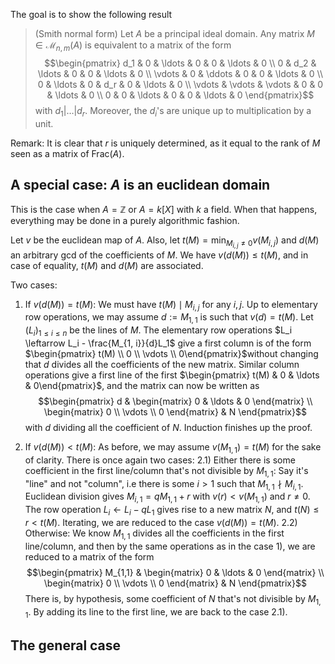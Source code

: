 The goal is to show the following result
> (Smith normal form) Let $A$ be a principal ideal domain. Any matrix $M \in \mathcal{M}_{n, m}(A)$ is equivalent to a matrix of the form $$\begin{pmatrix} 
 d_1    & 0      & \ldots & 0   & 0 & \ldots & 0 \\
 0      & d_2    & \ldots & 0   & 0 & \ldots & 0  \\
 \vdots & 0      & \ddots & 0   & 0 & \ldots & 0 \\
 0      & \ldots & 0      & d_r & 0 & \ldots & 0 \\
 \vdots & \vdots    & \vdots & 0   & 0 & \ldots & 0 \\
 0      & 0      & \ldots & 0   & 0 & \ldots & 0 
 \end{pmatrix}$$with $d_1 | \ldots | d_r$. Moreover, the $d_i$'s are unique up to multiplication by a unit.

Remark: It is clear that $r$ is uniquely determined, as it equal to the rank of $M$ seen as a matrix of $\mathrm{Frac}(A)$. 

## A special case: $A$ is an euclidean domain

This is the case when $A = \mathbb{Z}$ or $A = k[X]$ with $k$ a field. When that happens, everything may be done in a purely algorithmic fashion. 

Let $v$ be the euclidean map of $A$. Also, let $\displaystyle t(M) = \min_{M_{i, j} \neq 0} v(M_{i, j})$ and $d(M)$ an arbitrary gcd of the coefficients of $M$. We have $v(d(M)) \leq t(M)$, and in case of equality, $t(M)$ and $d(M)$ are associated.  

Two cases: 

1) If $v(d(M)) = t(M)$: 
	We must have $t(M) \mid M_{i, j}$ for any $i, j$.  Up to elementary row operations, we may assume $d := M_{1,1}$ is such that $v(d) = t(M)$. Let $(L_i)_{1 \leq i \leq n}$ be the lines of $M$. 
	The elementary row operations $L_i \leftarrow L_i - \frac{M_{1, i}}{d}L_1$ give a first column is of the form $\begin{pmatrix} t(M) \\ 0 \\ \vdots \\ 0\end{pmatrix}$without changing that $d$ divides all the coefficients of the new matrix. 
	Similar column operations give a first line of the first $\begin{pmatrix} t(M) & 0 & \ldots & 0\end{pmatrix}$, and the matrix can now be written as$$\begin{pmatrix} 
	d & \begin{matrix} 0 & \ldots & 0 \end{matrix} \\ 
	\begin{matrix} 0 \\ \vdots \\ 0 \end{matrix} & N 
	\end{pmatrix}$$
	with $d$ dividing all the coefficient of $N$. Induction finishes up the proof.

2) If $v(d(M)) < t(M)$:
	As before, we may assume $v(M_{1, 1}) = t(M)$ for the sake of clarity. 
	 There is once again two cases:
		2.1) Either there is some coefficient in the first line/column that's not divisible by $M_{1,1}$:
			Say it's "line" and not "column", i.e there is some $i > 1$ such that $M_{1,1} \nmid M_{i, 1}$. Euclidean division gives $M_{i,1} = qM_{1,1} + r$ with $v(r) < v(M_{1,1})$ and $r \neq 0$. The row operation $L_i \leftarrow L_i - qL_1$ gives rise to a new matrix $N$, and $t(N) \leq r < t(M)$. Iterating, we are reduced to the case $v(d(M)) = t(M)$. 
		2.2) Otherwise:
		 We know $M_{1, 1}$ divides all the coefficients in the first line/column, and then by the same operations as in the case 1), we are reduced to a matrix of the form
	$$\begin{pmatrix} 
	M_{1,1} & \begin{matrix} 0 & \ldots & 0 \end{matrix} \\ 
	\begin{matrix} 0 \\ \vdots \\ 0 \end{matrix} & N 
	\end{pmatrix}$$
		 There is, by hypothesis, some coefficient of $N$ that's not divisible by $M_{1,1}$. By adding its line to the first line, we are back to the case 2.1).


## The general case


 